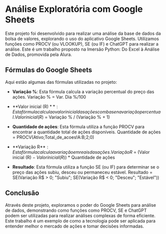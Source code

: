 # Análise Exploratória com Google Sheets

Este projeto foi desenvolvido para realizar uma análise da base de dados da bolsa de valores, explorando o uso do aplicativo Google Sheets. Utilizamos funções como PROCV (ou VLOOKUP), SE (ou IF) e ChatGPT para realizar a análise. Este é um trabalho proposto na Imersão Python: Do Excel à Análise de Dados, promovida pela Alura.

## Fórmulas do Google Sheets

Aqui estão algumas das fórmulas utilizadas no projeto:

- **Variação %**: Esta fórmula calcula a variação percentual do preço das ações.
  Variação % = Var. Dia %/100

- **Valor inicial (R$)**: Esta fórmula calcula o valor inicial das ações com base na variação percentual.
  Valor inicial (R$) = Variação % / (Variação % + 1)

- **Quantidade de ações**: Esta fórmula utiliza a função PROCV para encontrar a quantidade total de ações disponíveis.
  Quantidade de ações = PROCV(Ativo;Total_de_acoes!A:B;2;0)

- **Variação R$**: Esta fórmula calcula a variação em reais das ações.
  Variação R$ = (Valor inicial (R$) - Valor inicial (R$)) * Quantidade de ações

- **Resultado**: Esta fórmula utiliza a função SE (ou IF) para determinar se o preço das ações subiu, desceu ou permaneceu estável.
  Resultado = SE(Variação R$ > 0; "Subiu"; SE(Variação R$ < 0; "Desceu"; "Estável"))

## Conclusão

Através deste projeto, exploramos o poder do Google Sheets para análise de dados, demonstrando como funções como PROCV, SE e ChatGPT podem ser utilizadas para realizar análises complexas de forma eficiente. Este trabalho é um exemplo de como a tecnologia pode ser aplicada para entender melhor o mercado de ações e tomar decisões informadas.
